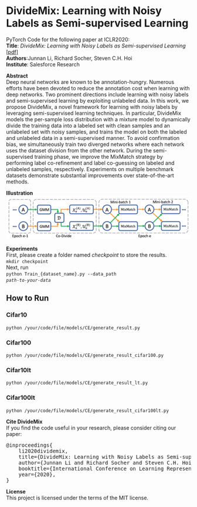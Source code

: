 # DivideMix: Learning with Noisy Labels as Semi-supervised Learning
PyTorch Code for the following paper at ICLR2020:\
<b>Title</b>: <i>DivideMix: Learning with Noisy Labels as Semi-supervised Learning</i> <a href="https://openreview.net/pdf?id=HJgExaVtwr">[pdf]</a>\
<b>Authors</b>:Junnan Li, Richard Socher, Steven C.H. Hoi\
<b>Institute</b>: Salesforce Research


<b>Abstract</b>\
Deep neural networks are known to be annotation-hungry. Numerous efforts have been devoted to reduce the annotation cost when learning with deep networks. Two prominent directions include learning with noisy labels and semi-supervised learning by exploiting unlabeled data. In this work, we propose DivideMix, a novel framework for learning with noisy labels by leveraging semi-supervised learning techniques. In particular, DivideMix models the per-sample loss distribution with a mixture model to dynamically divide the training data into a labeled set with clean samples and an unlabeled set with noisy samples, and trains the model on both the labeled and unlabeled data in a semi-supervised manner. To avoid confirmation bias, we simultaneously train two diverged networks where each network uses the dataset division from the other network. During the semi-supervised training phase, we improve the MixMatch strategy by performing label co-refinement and label co-guessing on labeled and unlabeled samples, respectively. Experiments on multiple benchmark datasets demonstrate substantial improvements over state-of-the-art methods.


<b>Illustration</b>\
<img src="./img/framework.png">

<b>Experiments</b>\
First, please create a folder named <i>checkpoint</i> to store the results.\
<code>mkdir checkpoint</code>\
Next, run \
<code>python Train_{dataset_name}.py --data_path <i>path-to-your-data</i></code>

<h2>How to Run</h2>

<h3>Cifar10</h3>

<pre><code>python /your/code/file/models/CE/generate_result.py
</code></pre>

<h3>Cifar100</h3>

<pre><code>python /your/code/file/models/CE/generate_result_cifar100.py
</code></pre>

<h3>Cifar10lt</h3>

<pre><code>python /your/code/file/models/CE/generate_result_lt.py
</code></pre>

<h3>Cifar100lt</h3>

<pre><code>python /your/code/file/models/CE/generate_result_cifar100lt.py
</code></pre>

<b>Cite DivideMix</b>\
If you find the code useful in your research, please consider citing our paper:

<pre>
@inproceedings{
    li2020dividemix,
    title={DivideMix: Learning with Noisy Labels as Semi-supervised Learning},
    author={Junnan Li and Richard Socher and Steven C.H. Hoi},
    booktitle={International Conference on Learning Representations},
    year={2020},
}</pre>

<b>License</b>\
This project is licensed under the terms of the MIT license.
